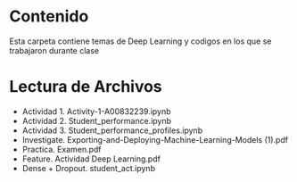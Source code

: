 # Contenido
Esta carpeta contiene temas de Deep Learning y codigos en los que se trabajaron durante clase

# Lectura de Archivos

* Actividad 1. Activity-1-A00832239.ipynb
* Actividad 2. Student_performance.ipynb
* Actividad 3. Student_performance_profiles.ipynb
* Investigate. Exporting-and-Deploying-Machine-Learning-Models (1).pdf
* Practica. Examen.pdf
* Feature. Actividad Deep Learning.pdf
* Dense + Dropout. student_act.ipynb
